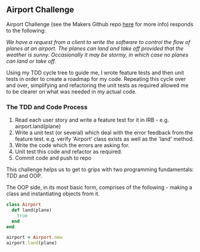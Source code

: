 ## Airport Challenge

Airport Challenge (see the Makers Github repo [here](https://github.com/makersacademy/airport_challenge "Makers Airport Challenge Github") for more info) responds to the following:

*We have a request from a client to write the software to control the flow of planes at an airport. The planes can land and take off provided that the weather is sunny. Occasionally it may be stormy, in which case no planes can land or take off.*

Using my TDD cycle tree to guide me, I wrote feature tests and then unit tests in order to create a roadmap for my code. Repeating this cycle over and over, simplifying and refactoring the unit tests as required allowed me to be clearer on what was needed in my actual code.

### The TDD and Code Process 

1. Read each user story and write a feature test for it in IRB - e.g. airport.land(plane)
2. Write a unit test (or several) which deal with the error feedback from the feature test. e.g. verify 'Airport' class exists as well as the 'land' method.
3. Write the code which the errors are asking for.
4. Unit test this code and refactor as required.
5. Commit code and push to repo

This challenge helps us to get to grips with two programming fundamentals: TDD and OOP.

The OOP side, in its most basic form, comprises of the following - making a class and instantiating objects from it.

```ruby
class Airport
  def land(plane)
    true
  end
end
```

```ruby
airport = Airport.new
airport.land(plane)
```
